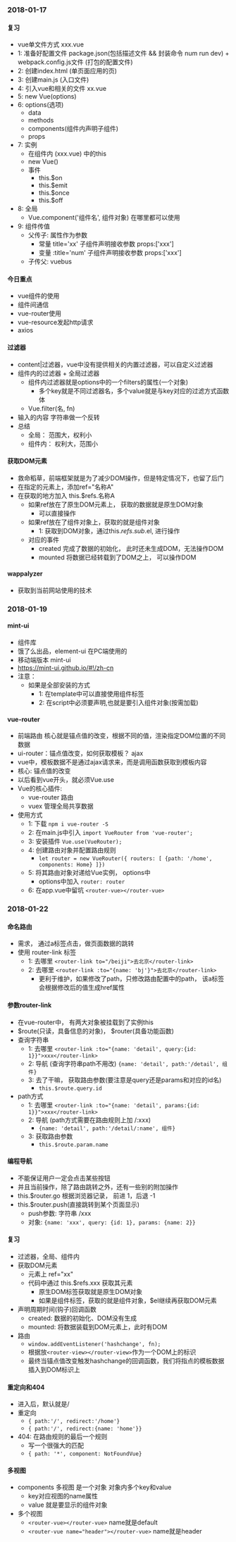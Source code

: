 ### 2018-01-17

#### 复习
* vue单文件方式 xxx.vue
* 1: 准备好配置文件 package.json(包括描述文件 && 封装命令 num run dev) + webpack.config.js文件 (打包的配置文件)
* 2: 创建index.html (单页面应用的页)
* 3: 创建main.js (入口文件)
* 4: 引入vue和相关的文件 xx.vue
* 5: new Vue(options)
* 6: options(选项)
	- data
	- methods
	- components(组件内声明子组件)
	- props
* 7: 实例
	- 在组件内 (xxx.vue) 中的this
	- new Vue()
	- 事件
		+ this.$on
		+ this.$emit
		+ this.$once
		+ this.$off
* 8: 全局
	- Vue.component('组件名', 组件对象) 在哪里都可以使用
* 9: 组件传值
	- 父传子: 属性作为参数
		+ 常量 title='xx' 子组件声明接收参数 props:['xxx']
		+ 变量 :title='num' 子组件声明接收参数 props:['xxx']
	- 子传父: vuebus

#### 今日重点
* vue组件的使用
* 组件间通信
* vue-router使用
* vue-resource发起http请求
* axios

#### 过滤器
* content|过滤器，vue中没有提供相关的内置过滤器，可以自定义过滤器
* 组件内的过滤器 +  全局过滤器
	- 组件内过滤器就是options中的一个filters的属性(一个对象)
		+ 多个key就是不同过滤器名，多个value就是与key对应的过滤方式函数体
	- Vue.filter(名, fn)
* 输入的内容 字符串做一个反转
* 总结
	- 全局： 范围大，权利小
	- 组件内： 权利大，范围小

#### 获取DOM元素
 * 救命稻草，前端框架就是为了减少DOM操作，但是特定情况下，也留了后门
 * 在指定的元素上，添加ref="名称A"
 * 在获取的地方加入 this.$refs.名称A
 	- 如果ref放在了原生DOM元素上， 获取的数据就是原生DOM对象
 		+ 可以直接操作
 	- 如果ref放在了组件对象上，获取的就是组件对象
 		+ 1: 获取到DOM对象，通过this.$refs.sub.$el, 进行操作
 	- 对应的事件
 		+ created 完成了数据的初始化， 此时还未生成DOM，无法操作DOM
 		+ mounted 将数据已经转载到了DOM之上， 可以操作DOM

#### wappalyzer
* 获取到当前网站使用的技术

### 2018-01-19

#### mint-ui
* 组件库
* 饿了么出品，element-ui 在PC端使用的
* 移动端版本 mint-ui
* https://mint-ui.github.io/#!/zh-cn
* 注意：
	- 如果是全部安装的方式
		+ 1: 在template中可以直接使用组件标签
		+ 2: 在script中必须要声明,也就是要引入组件对象(按需加载)

#### vue-router
* 前端路由 核心就是锚点值的改变，根据不同的值，渲染指定DOM位置的不同数据
* ui-router：锚点值改变，如何获取模板？ ajax
* vue中，模板数据不是通过ajax请求来，而是调用函数获取到模板内容
* 核心: 锚点值的改变
* 以后看到vue开头，就必须Vue.use
* Vue的核心插件:
	- vue-router 路由
	- vuex 管理全局共享数据
* 使用方式
	- 1: 下载 `npm i vue-router -S`
	- 2: 在main.js中引入 `import VueRouter from 'vue-router';`
	- 3: 安装插件 `Vue.use(VueRouter);`
	- 4: 创建路由对象并配置路由规则
		+ `let router = new VueRouter({ routers: [ {path: '/home', components: Home} ]})`
	- 5: 将其路由对象对递给Vue实例， options中
		+ options中加入 `router: router`
	- 6: 在app.vue中留坑 `<router-vue></router-vue>` 

### 2018-01-22

#### 命名路由
* 需求， 通过a标签点击，做页面数据的跳转
* 使用 router-link 标签
	- 1: 去哪里  `<router-link to="/beiji">去北京</router-link>`
	- 2: 去哪里  `<router-link :to="{name: 'bj'}">去北京</router-link>`
		+ 更利于维护，如果修改了path，只修改路由配置中的path， 该a标签会根据修改后的值生成href属性

#### 参数router-link
* 在vue-router中， 有两大对象被挂载到了实例this
* $route(只读，具备信息的对象)， $router(具备功能函数)
* 查询字符串
	- 1: 去哪里 `<router-link :to="{name: 'detail', query:{id: 1}}">xxx</router-link>`
	- 2: 导航 (查询字符串path不用改) `{name: 'detail', path:'/detail', 组件}`
	- 3: 去了干嘛， 获取路由参数(要注意是query还是params和对应的id名)
		+ `this.$route.query.id`
* path方式
	- 1: 去哪里 `<router-link :to="{name: 'detail', params:{id: 1}}">xxx</router-link>`
	- 2: 导航 (path方式需要在路由规则上加 /:xxx)
		+ `{name: 'detail', path:'/detail/:name', 组件}`
	- 3: 获取路由参数
		+ `this.$route.param.name`

#### 编程导航
* 不能保证用户一定会点击某些按钮
* 并且当前操作，除了路由跳转之外，还有一些别的附加操作
* this.$router.go 根据浏览器记录， 前进 1，后退 -1
* this.$router.push(直接跳转到某个页面显示)
	- push参数: 字符串 /xxx
	- 对象: `{name: 'xxx', query: {id: 1}, params: {name: 2}}`

#### 复习
* 过滤器，全局、组件内
* 获取DOM元素
	- 元素上 ref="xx" 
	- 代码中通过 this.$refs.xxx 获取其元素
		+ 原生DOM标签获取就是原生DOM对象
		+ 如果是组件标签，获取的就是组件对象，$el继续再获取DOM元素
* 声明周期时间(钩子)回调函数
	- created: 数据的初始化、DOM没有生成
	- mounted: 将数据装载到DOM元素上，此时有DOM
* 路由
	- `window.addEventListener('hashchange', fn);`
	- 根据放`<router-view></router-view>`作为一个DOM上的标识
	- 最终当锚点值改变触发hashchange的回调函数，我们将指点的模板数据插入到DOM标识上

#### 重定向和404
* 进入后，默认就是/
* 重定向 
	- `{ path:'/', redirect:'/home'}`
	- `{ path:'/', redirect:{name: 'home'}}`
* 404: 在路由规则的最后一个规则
	- 写一个很强大的匹配
	- `{ path: '*', component: NotFoundVue}`

#### 多视图
* components 多视图 是一个对象 对象内多个key和value
	- key对应视图的name属性
	- value 就是要显示的组件对象
* 多个视图 
	- `<router-vue></router-vue>` name就是default
	- `<router-vue name="header"></router-vue>` name就是header
